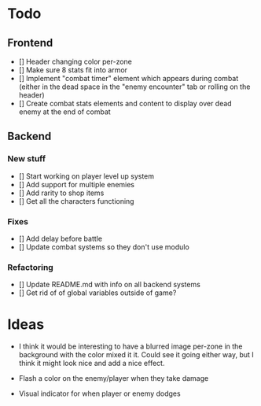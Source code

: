 
# Todo

## Frontend
* [] Header changing color per-zone
* [] Make sure 8 stats fit into armor
* [] Implement "combat timer" element which appears during combat (either in the dead space in the "enemy encounter" tab or rolling on the header)
* [] Create combat stats elements and content to display over dead enemy at the end of combat

## Backend

### New stuff
* [] Start working on player level up system
* [] Add support for multiple enemies
* [] Add rarity to shop items
* [] Get all the characters functioning

### Fixes
* [] Add delay before battle
* [] Update combat systems so they don't use modulo

### Refactoring
* [] Update README.md with info on all backend systems
* [] Get rid of of global variables outside of game?



# Ideas
* I think it would be interesting to have a blurred image per-zone in the background with the color mixed it it. Could see it going either way, but I think it might look nice and add a nice effect.

* Flash a color on the enemy/player when they take damage
* Visual indicator for when player or enemy dodges

